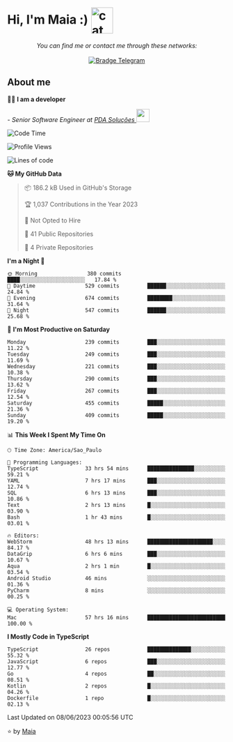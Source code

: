 <h1 align="left">Hi, I'm Maia :) 
<img src="https://emojis.slackmojis.com/emojis/images/1643509834/36299/black-cat.gif?1643509834" width="50" height="60" align="center"  alt="cat"/>
</h1>

<p align="center">
    <i>You can find me or contact me through these networks:</i>
    <br/><br/>
    <a href="https://t.me/mrootx" target="_blank">
        <img src="https://img.shields.io/badge/-Telegram-2CA5E0?logo=telegram&style=flat&logoColor=white" alt="Bradge Telegram" />
    </a>
</p>

## About me

:technologist: <strong>I am a developer</strong> <br>

<p><em> - Senior Software Engineer at <a href="https://pdasolucoes.com.br">PDA Soluções
</a><img src="https://media.giphy.com/media/WUlplcMpOCEmTGBtBW/giphy.gif" width="30"> 
</em></p>

<!--START_SECTION:waka-->
![Code Time](http://img.shields.io/badge/Code%20Time-2%2C766%20hrs%2024%20mins-blue)

![Profile Views](http://img.shields.io/badge/Profile%20Views-6-blue)

![Lines of code](https://img.shields.io/badge/From%20Hello%20World%20I%27ve%20Written-541.2%20thousand%20lines%20of%20code-blue)

**🐱 My GitHub Data** 

> 📦 186.2 kB Used in GitHub's Storage 
 > 
> 🏆 1,037 Contributions in the Year 2023
 > 
> 🚫 Not Opted to Hire
 > 
> 📜 41 Public Repositories 
 > 
> 🔑 4 Private Repositories 
 > 
**I'm a Night 🦉** 

```text
🌞 Morning                380 commits         ████░░░░░░░░░░░░░░░░░░░░░   17.84 % 
🌆 Daytime                529 commits         ██████░░░░░░░░░░░░░░░░░░░   24.84 % 
🌃 Evening                674 commits         ████████░░░░░░░░░░░░░░░░░   31.64 % 
🌙 Night                  547 commits         ██████░░░░░░░░░░░░░░░░░░░   25.68 % 
```
📅 **I'm Most Productive on Saturday** 

```text
Monday                   239 commits         ███░░░░░░░░░░░░░░░░░░░░░░   11.22 % 
Tuesday                  249 commits         ███░░░░░░░░░░░░░░░░░░░░░░   11.69 % 
Wednesday                221 commits         ███░░░░░░░░░░░░░░░░░░░░░░   10.38 % 
Thursday                 290 commits         ███░░░░░░░░░░░░░░░░░░░░░░   13.62 % 
Friday                   267 commits         ███░░░░░░░░░░░░░░░░░░░░░░   12.54 % 
Saturday                 455 commits         █████░░░░░░░░░░░░░░░░░░░░   21.36 % 
Sunday                   409 commits         █████░░░░░░░░░░░░░░░░░░░░   19.20 % 
```


📊 **This Week I Spent My Time On** 

```text
🕑︎ Time Zone: America/Sao_Paulo

💬 Programming Languages: 
TypeScript               33 hrs 54 mins      ███████████████░░░░░░░░░░   59.21 % 
YAML                     7 hrs 17 mins       ███░░░░░░░░░░░░░░░░░░░░░░   12.74 % 
SQL                      6 hrs 13 mins       ███░░░░░░░░░░░░░░░░░░░░░░   10.86 % 
Text                     2 hrs 13 mins       █░░░░░░░░░░░░░░░░░░░░░░░░   03.90 % 
Bash                     1 hr 43 mins        █░░░░░░░░░░░░░░░░░░░░░░░░   03.01 % 

🔥 Editors: 
WebStorm                 48 hrs 13 mins      █████████████████████░░░░   84.17 % 
DataGrip                 6 hrs 6 mins        ███░░░░░░░░░░░░░░░░░░░░░░   10.67 % 
Aqua                     2 hrs 1 min         █░░░░░░░░░░░░░░░░░░░░░░░░   03.54 % 
Android Studio           46 mins             ░░░░░░░░░░░░░░░░░░░░░░░░░   01.36 % 
PyCharm                  8 mins              ░░░░░░░░░░░░░░░░░░░░░░░░░   00.25 % 

💻 Operating System: 
Mac                      57 hrs 16 mins      █████████████████████████   100.00 % 
```

**I Mostly Code in TypeScript** 

```text
TypeScript               26 repos            ██████████████░░░░░░░░░░░   55.32 % 
JavaScript               6 repos             ███░░░░░░░░░░░░░░░░░░░░░░   12.77 % 
Go                       4 repos             ██░░░░░░░░░░░░░░░░░░░░░░░   08.51 % 
Kotlin                   2 repos             █░░░░░░░░░░░░░░░░░░░░░░░░   04.26 % 
Dockerfile               1 repo              █░░░░░░░░░░░░░░░░░░░░░░░░   02.13 % 
```




 Last Updated on 08/06/2023 00:05:56 UTC
<!--END_SECTION:waka-->

⭐️ by [Maia](https://github.com/gabrielmaialva33/)


